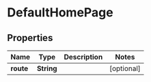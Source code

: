 

# DefaultHomePage


## Properties

| Name | Type | Description | Notes |
|------------ | ------------- | ------------- | -------------|
|**route** | **String** |  |  [optional] |



